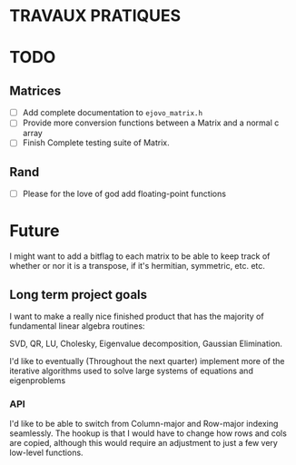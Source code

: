 # TRAVAUX PRATIQUES

# TODO

## Matrices

- [ ] Add complete documentation to `ejovo_matrix.h`
- [ ] Provide more conversion functions between a Matrix and a normal c array
- [ ] Finish Complete testing suite of Matrix.

## Rand
- [ ] Please for the love of god add floating-point functions

# Future

I might want to add a bitflag to each matrix to be able to keep track of whether or nor it is a transpose, if it's hermitian, symmetric, etc. etc.

## Long term project goals

I want to make a really nice finished product that has the majority of fundamental linear algebra routines:

SVD, QR, LU, Cholesky, Eigenvalue decomposition, Gaussian Elimination.

I'd like to eventually (Throughout the next quarter) implement more of the iterative algorithms used to solve large systems of equations and eigenproblems

### API

I'd like to be able to switch from Column-major and Row-major indexing seamlessly.
The hookup is that I would have to change how rows and cols are copied, although this would require an adjustment to just a few very low-level functions.